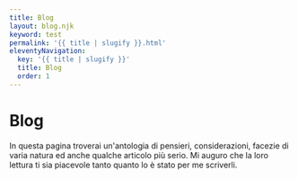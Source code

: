 ```yaml
---
title: Blog
layout: blog.njk
keyword: test
permalink: '{{ title | slugify }}.html'
eleventyNavigation:
  key: '{{ title | slugify }}'
  title: Blog
  order: 1
---
```


# Blog

<div class="lead">
In questa pagina troverai un'antologia di pensieri, considerazioni, facezie di varia natura ed anche qualche articolo più serio. Mi auguro che la loro lettura ti sia piacevole tanto quanto lo è stato per me scriverli.
</div>

